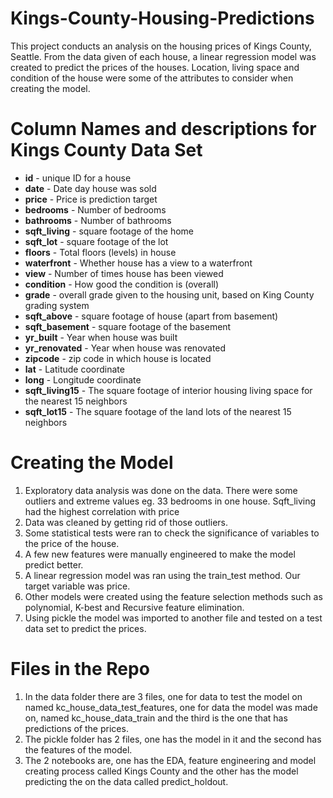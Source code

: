 # Kings-County-Housing-Predictions

This project conducts an analysis on the housing prices of Kings County, Seattle. From the data given of each house, a linear regression model was created to predict the prices of the houses. Location, living space and condition of the house were some of the attributes to consider when creating the model. 

# Column Names and descriptions for Kings County Data Set
* **id** - unique ID for a house
* **date** - Date day house was sold
* **price** - Price is prediction target
* **bedrooms** - Number of bedrooms
* **bathrooms** - Number of bathrooms
* **sqft_living** - square footage of the home
* **sqft_lot** - square footage of the lot
* **floors** - Total floors (levels) in house
* **waterfront** - Whether house has a view to a waterfront
* **view** - Number of times house has been viewed
* **condition** - How good the condition is (overall)
* **grade** - overall grade given to the housing unit, based on King County grading system
* **sqft_above** - square footage of house (apart from basement)
* **sqft_basement** - square footage of the basement
* **yr_built** - Year when house was built
* **yr_renovated** - Year when house was renovated
* **zipcode** - zip code in which house is located
* **lat** - Latitude coordinate
* **long** - Longitude coordinate
* **sqft_living15** - The square footage of interior housing living space for the nearest 15 neighbors
* **sqft_lot15** - The square footage of the land lots of the nearest 15 neighbors

# Creating the Model
1. Exploratory data analysis was done on the data. There were some outliers and extreme values eg. 33 bedrooms in one house. Sqft_living had the highest correlation with price
2. Data was cleaned by getting rid of those outliers. 
3. Some statistical tests were ran to check the significance of variables to the price of the house. 
4. A few new features were manually engineered to make the model predict better. 
5. A linear regression model was ran using the train_test method. Our target variable was price. 
6. Other models were created using the feature selection methods such as polynomial, K-best and Recursive feature elimination.
7. Using pickle the model was imported to another file and tested on a test data set to predict the prices. 

# Files in the Repo
1. In the data folder there are 3 files, one for data to test the model on named kc_house_data_test_features, one for data the model was made on, named kc_house_data_train and the third is the one that has predictions of the prices.
2. The pickle folder has 2 files, one has the model in it and the second has the features of the model. 
3. The 2 notebooks are, one has the EDA, feature engineering and model creating process called Kings County and the other has the model predicting the on the data called predict_holdout. 

